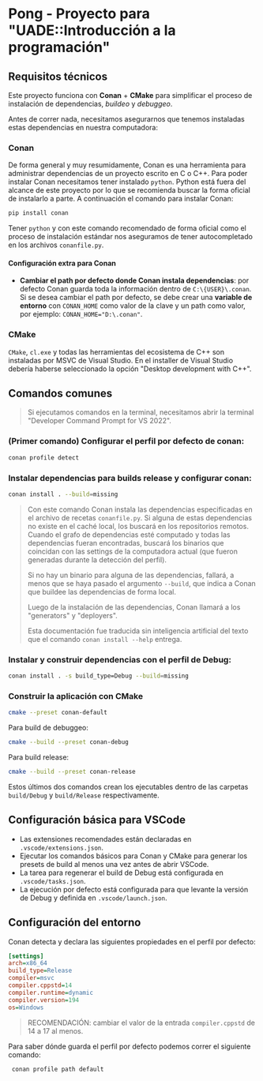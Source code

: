 # Pong - Proyecto para "UADE::Introducción a la programación"

## Requisitos técnicos

Este proyecto funciona con **Conan** + **CMake** para simplificar el proceso de instalación de dependencias, _buildeo_ y _debuggeo_.

Antes de correr nada, necesitamos asegurarnos que tenemos instaladas estas dependencias en nuestra computadora:

### Conan

De forma general y muy resumidamente, Conan es una herramienta para administrar dependencias de un proyecto escrito en C o C++. Para poder instalar Conan necesitamos tener instalado `python`. Python está fuera del alcance de este proyecto por lo que se recomienda buscar la forma oficial de instalarlo a parte. A continuación el comando para instalar Conan:

```sh
pip install conan
```

Tener `python` y con este comando recomendado de forma oficial como el proceso de instalación estándar nos aseguramos de tener autocompletado en los archivos `conanfile.py`.

#### Configuración extra para Conan

- **Cambiar el path por defecto donde Conan instala dependencias**: por defecto Conan guarda toda la información dentro de `C:\{USER}\.conan`. Si se desea cambiar el path por defecto, se debe crear una **variable de entorno** con `CONAN_HOME` como valor de la clave y un path como valor, por ejemplo: `CONAN_HOME="D:\.conan"`.

### CMake

`CMake`, `cl.exe` y todas las herramientas del ecosistema de C++ son instaladas por MSVC de Visual Studio. En el installer de Visual Studio debería haberse seleccionado la opción "Desktop development with C++".

## Comandos comunes

> Si ejecutamos comandos en la terminal, necesitamos abrir la terminal "Developer Command Prompt for VS 2022".

### (Primer comando) Configurar el perfil por defecto de conan:

```sh
conan profile detect
```

### Instalar dependencias para builds release y configurar conan:

```sh
conan install . --build=missing
```

> Con este comando Conan instala las dependencias especificadas en el archivo de recetas `conanfile.py`.
> Si alguna de estas dependencias no existe en el caché local, los buscará en los repositorios remotos. Cuando el grafo de dependencias esté computado y todas las dependencias fueran encontradas, buscará los binarios que coincidan con las settings de la computadora actual (que fueron generadas durante la detección del perfil).
>
> Si no hay un binario para alguna de las dependencias, fallará, a menos que se haya pasado el argumento `--build`, que indica a Conan que buildee las dependencias de forma local.
>
> Luego de la instalación de las dependencias, Conan llamará a los "generators" y "deployers".
>
> Esta documentación fue traducida sin inteligencia artificial del texto que el comando `conan install --help` entrega.

### Instalar y construir dependencias con el perfil de Debug:

```sh
conan install . -s build_type=Debug --build=missing
```

### Construir la aplicación con CMake

```sh
cmake --preset conan-default
```

Para build de debuggeo:

```sh
cmake --build --preset conan-debug
```

Para build release:

```sh
cmake --build --preset conan-release
```

Estos últimos dos comandos crean los ejecutables dentro de las carpetas `build/Debug` y `build/Release` respectivamente.

## Configuración básica para VSCode

- Las extensiones recomendades están declaradas en `.vscode/extensions.json`.
- Ejecutar los comandos básicos para Conan y CMake para generar los presets de build al menos una vez antes de abrir VSCode.
- La tarea para regenerar el build de Debug está configurada en `.vscode/tasks.json`.
- La ejecución por defecto está configurada para que levante la versión de Debug y definida en `.vscode/launch.json`.

## Configuración del entorno

Conan detecta y declara las siguientes propiedades en el perfil por defecto:

```ini
[settings]
arch=x86_64
build_type=Release
compiler=msvc
compiler.cppstd=14
compiler.runtime=dynamic
compiler.version=194
os=Windows
```

> RECOMENDACIÓN: cambiar el valor de la entrada `compiler.cppstd` de 14 a 17 al menos.

Para saber dónde guarda el perfil por defecto podemos correr el siguiente comando:

```sh
 conan profile path default
```
